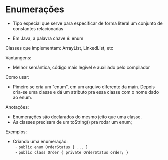 # Enumerações

* Tipo especial que serve para especificar de forma literal um conjunto de constantes relacionadas 

* Em Java, a palavra chave é: enum

Classes que implementam: ArrayList, LinkedList, etc

Vantangens:
* Melhor semântica, código mais legível e auxiliado pelo compilador

Como usar:
* Pimeiro se cria um "enum", em um arquivo diferente da main. Depois cria-se uma classe e dá um atributo pra essa classe com o nome dado ao enum.

Anotações:
* Enumerações são declarados do mesmo jeito que uma classe.
* As classes precisam de um toString() pra rodar um enum;

Exemplos:
* Criando uma enumeração: <br>
    - `public enum OrderStatus { ... }` <br>
    - `public class Order { private OrderStatus order; }`
